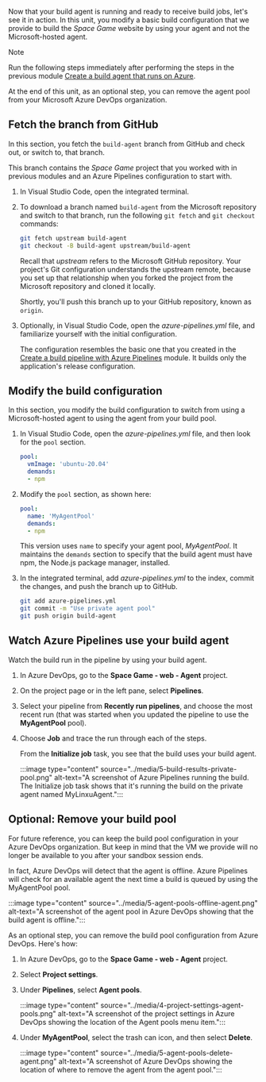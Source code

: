  
Now that your build agent is running and ready to receive build jobs, let's see it in action. In this unit, you modify a basic build configuration that we provide to build the _Space Game_ website by using your agent and not the Microsoft-hosted agent.

> [!NOTE]
> Run the following steps immediately after performing the steps in the previous module [Create a build agent  that runs on Azure](/learn/modules/host-build-agent/4-create-build-agent).

At the end of this unit, as an optional step, you can remove the agent pool from your Microsoft Azure DevOps organization.

## Fetch the branch from GitHub

In this section, you fetch the `build-agent` branch from GitHub and check out, or switch to, that branch.

This branch contains the _Space Game_ project that you worked with in previous modules and an Azure Pipelines configuration to start with.

1. In Visual Studio Code, open the integrated terminal.
1. To download a branch named `build-agent` from the Microsoft repository and switch to that branch, run the following `git fetch` and `git checkout` commands:

    ```bash
    git fetch upstream build-agent
    git checkout -B build-agent upstream/build-agent
    ```

    Recall that *upstream* refers to the Microsoft GitHub repository. Your project's Git configuration understands the upstream remote, because you set up that relationship when you forked the project from the Microsoft repository and cloned it locally.

    Shortly, you'll push this branch up to your GitHub repository, known as `origin`.

1. Optionally, in Visual Studio Code, open the *azure-pipelines.yml* file, and familiarize yourself with the initial configuration.

    The configuration resembles the basic one that you created in the [Create a build pipeline with Azure Pipelines](/learn/modules/create-a-build-pipeline/6-create-the-pipeline?azure-portal=true) module. It builds only the application's release configuration.

## Modify the build configuration

In this section, you modify the build configuration to switch from using a Microsoft-hosted agent to using the agent from your build pool.

1. In Visual Studio Code, open the *azure-pipelines.yml* file, and then look for the `pool` section.

    ```yml
    pool:
      vmImage: 'ubuntu-20.04'
      demands:
      - npm
    ```

1. Modify the `pool` section, as shown here:

    ```yml
    pool:
      name: 'MyAgentPool'
      demands:
      - npm
    ```

    This version uses `name` to specify your agent pool, *MyAgentPool*. It maintains the `demands` section to specify that the build agent must have npm, the Node.js package manager, installed.

1. In the integrated terminal, add *azure-pipelines.yml* to the index, commit the changes, and push the branch up to GitHub.

    ```bash
    git add azure-pipelines.yml
    git commit -m "Use private agent pool"
    git push origin build-agent
    ```

## Watch Azure Pipelines use your build agent

Watch the build run in the pipeline by using your build agent.

1. In Azure DevOps, go to the **Space Game - web - Agent** project.
1. On the project page or in the left pane, select **Pipelines**.
1. Select your pipeline from **Recently run pipelines**, and choose the most recent run (that was started when you updated the pipeline to use the **MyAgentPool** pool).
1. Choose **Job** and trace the run through each of the steps.

   From the **Initialize job** task, you see that the build uses your build agent.

    :::image type="content" source="../media/5-build-results-private-pool.png" alt-text="A screenshot of Azure Pipelines running the build. The Initialize job task shows that it's running the build on the private agent named MyLinxuAgent.":::

## Optional: Remove your build pool

For future reference, you can keep the build pool configuration in your Azure DevOps organization. But keep in mind that the VM we provide will no longer be available to you after your sandbox session ends.

In fact, Azure DevOps will detect that the agent is offline. Azure Pipelines will check for an available agent the next time a build is queued by using the MyAgentPool pool.

:::image type="content" source="../media/5-agent-pools-offline-agent.png" alt-text="A screenshot of the agent pool in Azure DevOps showing that the build agent is offline.":::

As an optional step, you can remove the build pool configuration from Azure DevOps. Here's how:

1. In Azure DevOps, go to the **Space Game - web - Agent** project.
1. Select **Project settings**.
1. Under **Pipelines**, select **Agent pools**.

    :::image type="content" source="../media/4-project-settings-agent-pools.png" alt-text="A screenshot of the project settings in Azure DevOps showing the location of the Agent pools menu item.":::
1. Under **MyAgentPool**, select the trash can icon, and then select **Delete**.

    :::image type="content" source="../media/5-agent-pools-delete-agent.png" alt-text="A screenshot of Azure DevOps showing the location of where to remove the agent from the agent pool.":::
